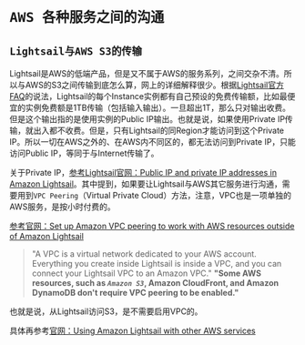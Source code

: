 # `AWS 各种服务之间的沟通`


## `Lightsail与AWS S3的传输`

Lightsail是AWS的低端产品，但是又不属于AWS的服务系列，之间交杂不清。所以与AWS的S3之间传输到底怎么算，网上的详细解释很少。根据[Lightsail官方FAQ](https://aws.amazon.com/lightsail/faq/)的说法，Lightsail的每个Instance实例都有自己预设的免费传输额，比如最便宜的实例免费额是1TB传输（包括输入输出）。一旦超出1T，那么只对输出收费。但是这个输出指的是使用实例的Public IP输出。也就是说，如果使用Private IP传输，就出入都不收费。但是，只有Lightsail的同Region才能访问到这个Private IP。所以一切在AWS之外的、在AWS内不同区的，都无法访问到Private IP，只能访问Public IP，等同于与Internet传输了。

关于Private IP，[参考Lightsail官网：Public IP and private IP addresses in Amazon Lightsail](https://lightsail.aws.amazon.com/ls/docs/en/articles/understanding-public-ip-and-private-ip-addresses-in-amazon-lightsail)。其中提到，如果要让Lightsail与AWS其它服务进行沟通，需要用到`VPC Peering`（Virtual Private Cloud）方法，注意，VPC也是一项单独的AWS服务，是按小时付费的。

[参考官网：Set up Amazon VPC peering to work with AWS resources outside of Amazon Lightsail](https://lightsail.aws.amazon.com/ls/docs/en/articles/lightsail-how-to-set-up-vpc-peering-with-aws-resources)
> "A VPC is a virtual network dedicated to your AWS account. Everything you create inside Lightsail is inside a VPC, and you can connect your Lightsail VPC to an Amazon VPC."
**"Some AWS resources, such as _`Amazon S3`_, Amazon CloudFront, and Amazon DynamoDB don't require VPC peering to be enabled."**

也就是说，从Lightsail访问S3，是不需要启用VPC的。

具体再参考[官网：Using Amazon Lightsail with other AWS services](https://lightsail.aws.amazon.com/ls/docs/en/articles/using-lightsail-with-other-aws-services)
